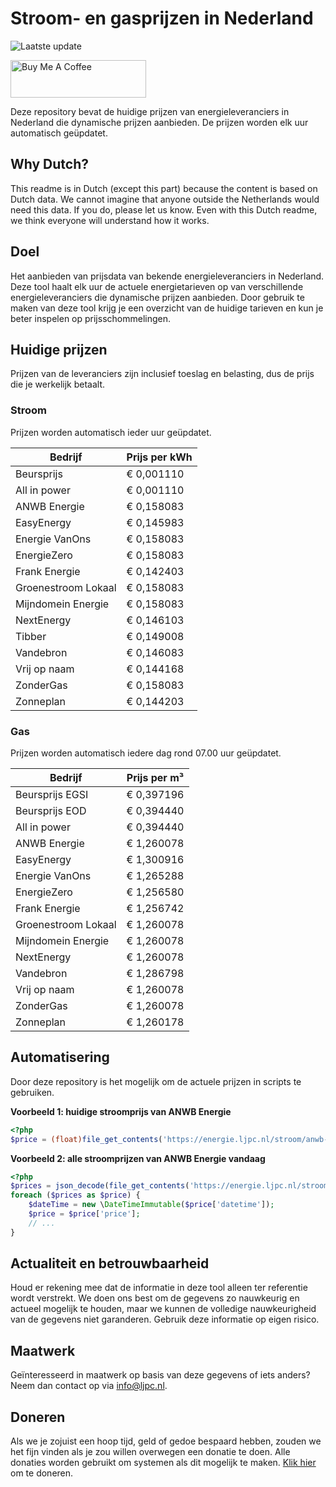 # Stroom- en gasprijzen in Nederland

![Laatste update](https://img.shields.io/badge/laatste%20update-2025--03--19%2014%3A00%20CET-brightgreen)

<a href="https://www.buymeacoffee.com/Lars-" target="_blank"><img src="https://cdn.buymeacoffee.com/buttons/v2/default-orange.png" alt="Buy Me A Coffee" height="60" style="height: 60px !important;width: 217px !important;" ></a>

Deze repository bevat de huidige prijzen van energieleveranciers in Nederland die dynamische prijzen aanbieden. De prijzen worden elk uur automatisch geüpdatet.

## Why Dutch?

This readme is in Dutch (except this part) because the content is based on Dutch data. We cannot imagine that anyone outside the Netherlands would need this data. If you do, please let us know. Even with this Dutch readme, we think
everyone will understand how it works.

## Doel

Het aanbieden van prijsdata van bekende energieleveranciers in Nederland. Deze tool haalt elk uur de actuele energietarieven op van verschillende energieleveranciers die dynamische prijzen aanbieden. Door gebruik te maken van deze tool
krijg je een overzicht van de huidige tarieven en kun je beter inspelen op prijsschommelingen.

## Huidige prijzen

Prijzen van de leveranciers zijn inclusief toeslag en belasting, dus de prijs die je werkelijk betaalt.

### Stroom

Prijzen worden automatisch ieder uur geüpdatet.

 Bedrijf | Prijs per kWh 
---------|---------------
Beursprijs | € 0,001110
All in power | € 0,001110
ANWB Energie | € 0,158083
EasyEnergy | € 0,145983
Energie VanOns | € 0,158083
EnergieZero | € 0,158083
Frank Energie | € 0,142403
Groenestroom Lokaal | € 0,158083
Mijndomein Energie | € 0,158083
NextEnergy | € 0,146103
Tibber | € 0,149008
Vandebron | € 0,146083
Vrij op naam | € 0,144168
ZonderGas | € 0,158083
Zonneplan | € 0,144203


### Gas

Prijzen worden automatisch iedere dag rond 07.00 uur geüpdatet.

 Bedrijf | Prijs per m³ 
---------|--------------
Beursprijs EGSI | € 0,397196
Beursprijs EOD | € 0,394440
All in power | € 0,394440
ANWB Energie | € 1,260078
EasyEnergy | € 1,300916
Energie VanOns | € 1,265288
EnergieZero | € 1,256580
Frank Energie | € 1,256742
Groenestroom Lokaal | € 1,260078
Mijndomein Energie | € 1,260078
NextEnergy | € 1,260078
Vandebron | € 1,286798
Vrij op naam | € 1,260078
ZonderGas | € 1,260078
Zonneplan | € 1,260178


## Automatisering

Door deze repository is het mogelijk om de actuele prijzen in scripts te gebruiken.

**Voorbeeld 1: huidige stroomprijs van ANWB Energie**

```php
<?php
$price = (float)file_get_contents('https://energie.ljpc.nl/stroom/anwb-energie-nu.txt');

```

**Voorbeeld 2: alle stroomprijzen van ANWB Energie vandaag**

```php
<?php
$prices = json_decode(file_get_contents('https://energie.ljpc.nl/stroom/all-in-power-vandaag.json'),true);
foreach ($prices as $price) {
    $dateTime = new \DateTimeImmutable($price['datetime']);
    $price = $price['price'];
    // ...
}
```

## Actualiteit en betrouwbaarheid

Houd er rekening mee dat de informatie in deze tool alleen ter referentie wordt verstrekt. We doen ons best om de gegevens zo nauwkeurig en actueel mogelijk te houden, maar we kunnen de volledige nauwkeurigheid van de gegevens niet
garanderen. Gebruik deze informatie op eigen risico.

## Maatwerk

Geïnteresseerd in maatwerk op basis van deze gegevens of iets anders? Neem dan contact op
via [info@ljpc.nl](mailto:info@ljpc.nl?subject=Energie%20prijzen).

## Doneren

Als we je zojuist een hoop tijd, geld of gedoe bespaard hebben, zouden we het fijn vinden als je zou willen overwegen een
donatie te doen. Alle donaties worden gebruikt om systemen als dit mogelijk te
maken. [Klik hier](https://www.buymeacoffee.com/Lars-) om te doneren.
